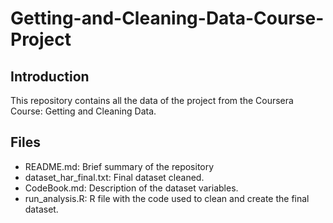 # Getting-and-Cleaning-Data-Course-Project

## Introduction 
This repository contains all the data of the project from the Coursera Course: Getting and Cleaning Data.

## Files
+ README.md: Brief summary of the repository
+ dataset_har_final.txt: Final dataset cleaned. 
+ CodeBook.md: Description of the dataset variables. 
+ run_analysis.R: R file with the code used to clean and create the final dataset.
